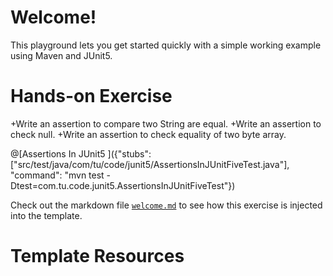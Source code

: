 # Welcome!

This playground lets you get started quickly with a simple working example using Maven and JUnit5. 


# Hands-on Exercise 
+Write an assertion to compare two String are equal.
+Write an assertion to check null.
+Write an assertion to check equality of two byte array.


@[Assertions In JUnit5 ]({"stubs": ["src/test/java/com/tu/code/junit5/AssertionsInJUnitFiveTest.java"], "command": "mvn test -Dtest=com.tu.code.junit5.AssertionsInJUnitFiveTest"})

Check out the markdown file [`welcome.md`](https://github.com/TechDotIO/java-template/blob/master/markdowns/welcome.md) to see how this exercise is injected into the template.

# Template Resources
